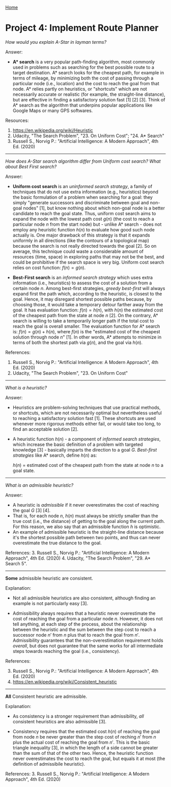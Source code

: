 [Home](../../README.md)

# Project 4: Implement Route Planner

_How would you explain A-Star in layman terms?_

Answer:

* __A* search__ is a very popular path-finding algorithm, most commonly used in problems such as searching for the best possible route to a target destination. A* search looks for the cheapest path, for example in terms of mileage, by minimizing both the cost of passing through a particular node (i.e., location) and the cost to reach the goal from that node. A* relies partly on heuristics, or "shortcuts" which are not necessarily accurate or realistic (for example, the straight-line distance), but are effective in finding a satisfactory solution fast [1] [2] [3]. Think of A* search as the algorithm that underpins popular applications like Google Maps or many GPS softwares. 

Resources:
1. https://en.wikipedia.org/wiki/Heuristic
2. Udacity, "The Search Problem", "23. On Uniform Cost"; "24. A* Search"
3. Russell S., Norvig P.: "Artificial Intelligence: A Modern Approach", 4th Ed. (2020)

---

_How does A-Star search algorithm differ from Uniform cost search? What about Best First search?_

Answer:

* __Uniform cost search__ is an _uninformed search strategy_, a family of techniques that do not use extra information (e.g., heuristics) beyond the basic formulation of a problem when searching for a goal: they simply "generate successors and discriminate between goal and non-goal nodes" [1], but know nothing about which non-goal node is a better candidate to reach the goal state. Thus, uniform cost search aims to expand the node with the lowest path cost $g(n)$ (the cost to reach a particular node $n$ from the start node) but - unlike A* search - does not employ any heuristic function $h(n)$ to evaluate how good such node actually is. One major drawback of this strategy is that it expands uniformly in all directions (like the contours of a topological map) because the search is not really directed towards the goal [2]. So on average, this technique could waste a considerable amount of resources (time, space) in exploring paths that may not be the best, and could be prohibitive if the search space is very big. Uniform cost search relies on cost function: $f(n) = g(n)$.

* __Best-First search__ is an _informed search strategy_ which uses extra information (i.e., heuristics) to assess the cost of a solution from a certain node $n$. Among best-first strategies, _greedy best-first_ will always expand first the path which, according to the heuristic, is closest to the goal. Hence, it may disregard shortest possible paths because, by choosing those, it would take a temporary detour farther away from the goal. It has evaluation function: $f(n) = h(n)$, with $h(n)$ the estimated cost of the cheapest path from the state at node $n$ [2]. On the contrary, A* search is willing to take a temporarily longer path if the total cost to reach the goal is overall smaller. The evaluation function for A* search is: $f(n) = g(n) + h(n)$, where $f(n)$ is the "estimated cost of the cheapest solution through node $n$" [1]. In other words, A* attempts to minimize in terms of both the shortest path via $g(n)$, and the goal via $h(n)$.

References:
1. Russell S., Norvig P.: "Artificial Intelligence: A Modern Approach", 4th Ed. (2020)
2. Udacity, "The Search Problem", "23. On Uniform Cost"

---

_What is a heuristic?_

Answer:

* Heuristics are problem-solving techniques that use practical methods, or shortcuts, which are not necessarily optimal but nevertheless useful to reaching a satisfactory solution fast [1]. These shortcuts are used whenever more rigorous methods either fail, or would take too long, to find an acceptable solution [2].

* A heuristic function $h(n)$ - a component of _informed search strategies_, which increase the basic definition of a problem with targeted knowledge [3] - basically imparts the direction to a goal $G$. _Best-first strategies_ like A* search, define $h(n)$ as:

  $h(n)$ = estimated cost of the cheapest path from the state at node $n$ to a goal state.

---

_What is an admissible heuristic?_

Answer:

* A heuristic is _admissible_ if it never overestimates the cost of reaching the goal $G$ [3] [4].
* That is, for each node $n$, $h(n)$ must always be strictly smaller than the true cost (i.e., the distance) of getting to the goal along the current path. For this reason, we also say that an admissible function $h$ is optimistic.
* An example of admissible heuristic is the straight-line distance because it's the shortest possible path between two points, and thus can never overestimate the true distance to the goal.

References:
3. Russell S., Norvig P.: "Artificial Intelligence: A Modern Approach", 4th Ed. (2020)
4. Udacity, "The Search Problem", "29. A* Search 5". 

---

__Some__ admissible heuristic are consistent.

Explanation:

* Not all admissible heuristics are also consistent, although finding an example is not particularly easy [3].

* Admissibility always requires that a heuristic never overestimate the cost of reaching the goal from a particular node $n$. However, it does not tell anything, at each step of the process, about the relationship between the heuristic and the sum between the step cost to reach a successor node $n'$ from $n$ plus that to reach the goal from $n'$. Admissibility guarantees that the non-overestimation requirement holds _overall_, but does not guarantee that the same works for all intermediate steps towards reaching the goal (i.e., consistency).

References:

3. Russell S., Norvig P.: "Artificial Intelligence: A Modern Approach", 4th Ed. (2020)
4. https://en.wikipedia.org/wiki/Consistent_heuristic

---

__All__ Consistent heuristic are admissible.

Explanation:

* As consistency is a stronger requirement than admissibility, _all_ consistent heuristics are also admissible [3].

* Consistency requires that the estimated cost $h(n)$ of reaching the goal from node $n$ be never greater than the step cost of reching $n'$ from $n$ plus the actual cost of reaching the goal from $n'$. This is the basic triangle inequality [3], in which the length of a side cannot be greater than the sum of that of the other two. Hence, the heuristic function never overestimates the cost to reach the goal, but equals it at most (the definition of admissibile heuristic).

References:
3. Russell S., Norvig P.: "Artificial Intelligence: A Modern Approach", 4th Ed. (2020)

